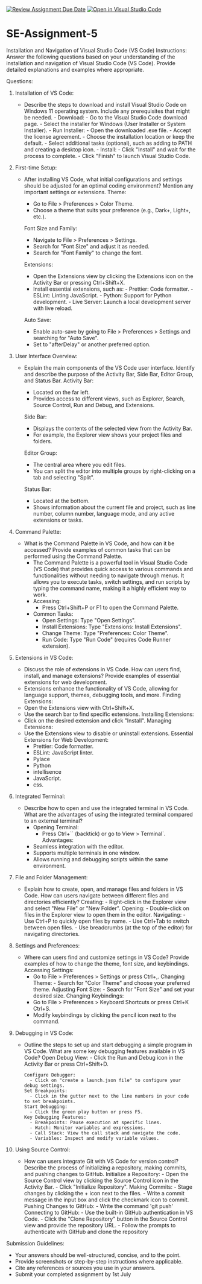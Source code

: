 [![Review Assignment Due Date](https://classroom.github.com/assets/deadline-readme-button-22041afd0340ce965d47ae6ef1cefeee28c7c493a6346c4f15d667ab976d596c.svg)](https://classroom.github.com/a/XoLGRbHq)
[![Open in Visual Studio Code](https://classroom.github.com/assets/open-in-vscode-2e0aaae1b6195c2367325f4f02e2d04e9abb55f0b24a779b69b11b9e10269abc.svg)](https://classroom.github.com/online_ide?assignment_repo_id=15281791&assignment_repo_type=AssignmentRepo)

# SE-Assignment-5

Installation and Navigation of Visual Studio Code (VS Code)
 Instructions:
Answer the following questions based on your understanding of the installation and navigation of Visual Studio Code (VS Code). Provide detailed explanations and examples where appropriate.

 Questions:

1. Installation of VS Code:
   - Describe the steps to download and install Visual Studio Code on Windows 11 operating system. Include any prerequisites that might be needed.
         - Download:
            - Go to the Visual Studio Code download page.
            - Select the installer for Windows (User Installer or System Installer).
         - Run Installer:
            - Open the downloaded .exe file.
            - Accept the license agreement.
            - Choose the installation location or keep the default.
            - Select additional tasks (optional), such as adding to PATH and creating a desktop icon.
         - Install:
            - Click "Install" and wait for the process to complete.
            - Click "Finish" to launch Visual Studio Code.

2. First-time Setup:
   - After installing VS Code, what initial configurations and settings should be adjusted for an optimal coding environment? Mention any important settings or extensions.
        Theme:
        - Go to File > Preferences > Color Theme.
        - Choose a theme that suits your preference (e.g., Dark+, Light+, etc.).

        Font Size and Family:
        - Navigate to File > Preferences > Settings.
        - Search for "Font Size" and adjust it as needed.
        - Search for "Font Family" to change the font.

        Extensions:
        - Open the Extensions view by clicking the Extensions icon on the Activity Bar or pressing Ctrl+Shift+X.
        - Install essential extensions, such as:
               - Prettier: Code formatter.
               - ESLint: Linting JavaScript.
               - Python: Support for Python development.
               - Live Server: Launch a local development server with live reload.
  
        Auto Save:
        - Enable auto-save by going to File > Preferences > Settings and searching for "Auto Save".
        - Set to "afterDelay" or another preferred option.

3. User Interface Overview:
   - Explain the main components of the VS Code user interface. Identify and describe the purpose of the Activity Bar, Side Bar, Editor Group, and Status Bar.
       Activity Bar:
       - Located on the far left.
       - Provides access to different views, such as Explorer, Search, Source Control, Run and Debug, and Extensions.
  
       Side Bar:
       - Displays the contents of the selected view from the Activity Bar.
       - For example, the Explorer view shows your project files and folders.

       Editor Group:
       - The central area where you edit files.
       - You can split the editor into multiple groups by right-clicking on a tab and selecting "Split".

       Status Bar:
       - Located at the bottom.
       - Shows information about the current file and project, such as line number, column number, language mode, and any active extensions or tasks.

4. Command Palette:
   - What is the Command Palette in VS Code, and how can it be accessed? Provide examples of common tasks that can be performed using the Command Palette.
       - The Command Palette is a powerful tool in Visual Studio Code (VS Code) that provides quick access to various commands and functionalities without needing to navigate through menus. It allows you to execute tasks, switch settings, and run scripts by typing the command name, making it a highly efficient way to work.
       - Accessing:
         - Press Ctrl+Shift+P or F1 to open the Command Palette.
       - Common Tasks:
         - Open Settings: Type "Open Settings".
         - Install Extensions: Type "Extensions: Install Extensions".
         - Change Theme: Type "Preferences: Color Theme".
         - Run Code: Type "Run Code" (requires Code Runner extension).

5. Extensions in VS Code:
   - Discuss the role of extensions in VS Code. How can users find, install, and manage extensions? Provide examples of essential extensions for web development.
   - Extensions enhance the functionality of VS Code, allowing for language support, themes, debugging tools, and more.
  Finding Extensions:
   - Open the Extensions view with Ctrl+Shift+X.
   - Use the search bar to find specific extensions.
  Installing Extensions:
   - Click on the desired extension and click "Install".
  Managing Extensions:
   - Use the Extensions view to disable or uninstall extensions.
  Essential Extensions for Web Development:
     - Prettier: Code formatter.
     - ESLint: JavaScript linter.
     - Pylace
     - Python
     - intellisence
     - JavaScript.
     - css.  

6. Integrated Terminal:
   - Describe how to open and use the integrated terminal in VS Code. What are the advantages of using the integrated terminal compared to an external terminal?
       - Opening Terminal:
            - Press Ctrl+`` (backtick) or go to View > Terminal`.
    Advantages:
       - Seamless integration with the editor.
       - Supports multiple terminals in one window.
       - Allows running and debugging scripts within the same environment.

7. File and Folder Management:
   - Explain how to create, open, and manage files and folders in VS Code. How can users navigate between different files and directories efficiently?
       Creating:
         - Right-click in the Explorer view and select "New File" or "New Folder".
       Opening:
          - Double-click on files in the Explorer view to open them in the editor.
       Navigating:
         - Use Ctrl+P to quickly open files by name.
         - Use Ctrl+Tab to switch between open files.
         - Use breadcrumbs (at the top of the editor) for navigating directories.

8. Settings and Preferences:
   - Where can users find and customize settings in VS Code? Provide examples of how to change the theme, font size, and keybindings.
      Accessing Settings:
        - Go to File > Preferences > Settings or press Ctrl+,.
      Changing Theme:
         - Search for "Color Theme" and choose your preferred theme.
      Adjusting Font Size:
         - Search for "Font Size" and set your desired size.
      Changing Keybindings:
        - Go to File > Preferences > Keyboard Shortcuts or press Ctrl+K Ctrl+S.
        - Modify keybindings by clicking the pencil icon next to the command.

9. Debugging in VS Code:
   - Outline the steps to set up and start debugging a simple program in VS Code. What are some key debugging features available in VS Code?
         Open Debug View:
           - Click the Run and Debug icon in the Activity Bar or press Ctrl+Shift+D.

         Configure Debugger:
           - Click on "create a launch.json file" to configure your debug settings.
         Set Breakpoints:
           - Click in the gutter next to the line numbers in your code to set breakpoints.
         Start Debugging:
           - Click the green play button or press F5.
         Key Debugging Features:
           - Breakpoints: Pause execution at specific lines.
           - Watch: Monitor variables and expressions.
           - Call Stack: View the call stack and navigate the code.
           - Variables: Inspect and modify variable values.
10. Using Source Control:
    - How can users integrate Git with VS Code for version control? Describe the process of initializing a repository, making commits, and pushing changes to GitHub.
         Initialize a Repository:
           - Open the Source Control view by clicking the Source Control icon in the Activity Bar.
           - Click "Initialize Repository".
         Making Commits:
           - Stage changes by clicking the + icon next to the files.
           - Write a commit message in the input box and click the checkmark icon to commit.
         Pushing Changes to GitHub:
           - Write the command 'git push'
         Connecting to GitHub:
           - Use the built-in GitHub authentication in VS Code.
           - Click the "Clone Repository" button in the Source Control view and provide the repository URL.
           - Follow the prompts to authenticate with GitHub and clone the repository

 Submission Guidelines:

- Your answers should be well-structured, concise, and to the point.
- Provide screenshots or step-by-step instructions where applicable.
- Cite any references or sources you use in your answers.
- Submit your completed assignment by 1st July
